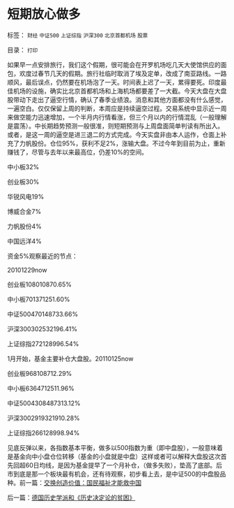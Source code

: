 # 短期放心做多

标签： `财经` `中证500` `上证综指` `沪深300` `北京首都机场` `股票` 

目录： `打印`

如果早一点安排旅行，我们这个假期，很可能会在开罗机场吃几天大使馆供应的面包，欢度过春节几天的假期。旅行社临时取消了埃及定单，改成了南亚路线。一路顺风，最后误点，仍然要在机场泡了一天。时间表上迟了一天，累得要死。印度最佳机场的设施，确实比北京首都机场和上海机场都要差了一大截。今天大盘在大盘股带动下走出了逼空行情，确认了春季业绩浪。消息和其他方面都没有什么感觉，一遍空白。仅仅保留上周的判断，本周应是持续逼空过程。交易系统中显示近一周来做空能力迅速增加，一个半月内行情看涨，但三个月以内的行情混乱（一般理解是震荡）。中长期趋势预测一般很准，则短期预测与上周盘面简单判读有所出入。或者，是这一周的逼空是进三退二的方式完成。今天实盘非由本人运作，仓面上补充了力帆股份。仓位95%，获利不足2%，涨输大盘。不过今年到目前为止，重新赚钱了，尽管与去年以来最高位，仍差10%的空间。

中小板32%

创业板30%

华锐风电19%

博威合金7%

力帆股份4%

中国远洋4%

资金5%观察最近的节点：

20101229now

创业板108010870.65%

中小板701371251.60%

中证500470148733.66%

沪深300302532196.41%

上证综指272128996.54%

1月开始，基金主要补仓大盘股。20110125now

创业板968108712.29%

中小板6364712511.96%

中证5004308487313.12%

沪深3002919321910.28%

上证综指266128998.94%

见底反弹以来，各指数基本平衡，做多以500指数为重（即中盘股），一般意味着是基金向中小盘仓位转移（基金的小盘就是中盘）这样或者可以解释大盘股这次首先回超60日均线，是因为基金提早了一个月补仓，（做多失败），垫高了底部。后市到底是那一个板块最有机会，还有待观察，初步看上去，是中证500的中盘股品种。前一篇：[交换创造价值：国民福祉才能救中国](../../../2011/2/12/交换创造价值：国民福祉才能救中国.md)

后一篇：[德国历史学派和《历史决定论的贫困》](../../../2011/2/14/德国历史学派和《历史决定论的贫困》.md)